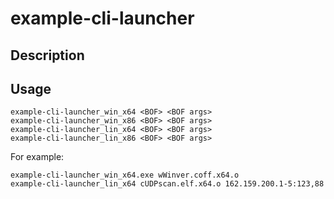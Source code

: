 # example-cli-launcher

## Description

## Usage

    example-cli-launcher_win_x64 <BOF> <BOF args>
    example-cli-launcher_win_x86 <BOF> <BOF args>
    example-cli-launcher_lin_x64 <BOF> <BOF args>
    example-cli-launcher_lin_x86 <BOF> <BOF args>

For example:

    example-cli-launcher_win_x64.exe wWinver.coff.x64.o
    example-cli-launcher_lin_x64 cUDPscan.elf.x64.o 162.159.200.1-5:123,88
